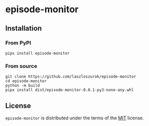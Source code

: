 # episode-monitor

## Installation

### From PyPI

```console
pipx install episode-monitor
```

### From source

```console
git clone https://github.com/laszloszurok/episode-monitor
cd episode-monitor
python -m build
pipx install dist/episode-monitor-0.0.1-py3-none-any.whl
```

## License

`episode-monitor` is distributed under the terms of the [MIT](https://spdx.org/licenses/MIT.html) license.
